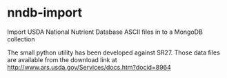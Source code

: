 nndb-import
=================================

Import USDA National Nutrient Database ASCII files in to a MongoDB collection

The small python utility has been developed against SR27. Those data files
are available from the download link
at http://www.ars.usda.gov/Services/docs.htm?docid=8964
